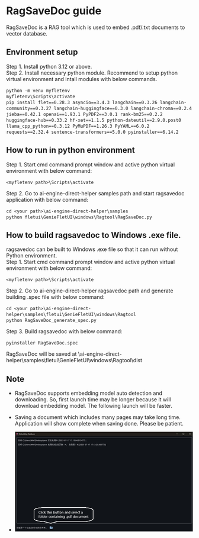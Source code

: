 # RagSaveDoc guide

RagSaveDoc is a RAG tool which is used to embed .pdf/.txt documents to vector database.

## Environment setup

Step 1. Install python 3.12 or above.<br>
Step 2. Install necessary python module. Recommend to setup python virtual environment and intall modules with below commands.<br>
```
python -m venv myfletenv
myfletenv\Scripts\activate
pip install flet==0.28.3 asyncio==3.4.3 langchain==0.3.26 langchain-community==0.3.27 langchain-huggingface==0.3.0 langchain-chroma==0.2.4 jieba==0.42.1 openai==1.93.1 PyPDF2==3.0.1 rank-bm25==0.2.2 huggingface-hub==0.33.2 hf-xet==1.1.5 python-dateutil==2.9.0.post0 llama_cpp_python==0.3.12 PyMuPDF==1.26.3 PyYAML==6.0.2 requests==2.32.4 sentence-transformers==5.0.0 pyinstaller==6.14.2
```

## How to run in python environment

Step 1. Start cmd command prompt window and active python virtual environment with below command:
```
<myfletenv path>\Scripts\activate
```
Step 2. Go to ai-engine-direct-helper samples path and start ragsavedoc application with below command:
```
cd <your path>\ai-engine-direct-helper\samples
python fletui\GenieFletUI\windows\Ragtool\RagSaveDoc.py
```

## How to build ragsavedoc to Windows .exe file.

ragsavedoc can be built to Windows .exe file so that it can run without Python environment.<br>
Step 1. Start cmd command prompt window and active python virtual environment with below command:
```
<myfletenv path>\Scripts\activate
```
Step 2. Go to ai-engine-direct-helper ragsavedoc path and generate building .spec file with below command:
```
cd <your path>\ai-engine-direct-helper\samples\fletui\GenieFletUI\windows\Ragtool
python RagSaveDoc_generate_spec.py
```
Step 3. Build ragsavedoc with below command:
```
pyinstaller RagSaveDoc.spec
```
RagSaveDoc will be saved at <your path>\ai-engine-direct-helper\samples\fletui\GenieFletUI\windows\Ragtool\dist <br>

## Note

 - RagSaveDoc supports embedding model auto detection and downloading. So, first launch time may be longer because it will download embedding model. The following launch will be faster.
 - Saving a document which includes many pages may take long time. Application will show complete when saving done. Please be patient.
 
 - ![image-RagSaveDoc_PrintScreen](assets/RagSaveDoc_PrintScreen.jpg)